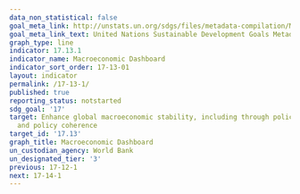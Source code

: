 ```yaml
---
data_non_statistical: false
goal_meta_link: http://unstats.un.org/sdgs/files/metadata-compilation/Metadata-Goal-17.pdf
goal_meta_link_text: United Nations Sustainable Development Goals Metadata (pdf 468kB)
graph_type: line
indicator: 17.13.1
indicator_name: Macroeconomic Dashboard
indicator_sort_order: 17-13-01
layout: indicator
permalink: /17-13-1/
published: true
reporting_status: notstarted
sdg_goal: '17'
target: Enhance global macroeconomic stability, including through policy coordination
  and policy coherence
target_id: '17.13'
graph_title: Macroeconomic Dashboard
un_custodian_agency: World Bank
un_designated_tier: '3'
previous: 17-12-1
next: 17-14-1
---
```


